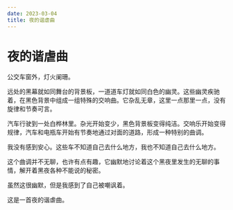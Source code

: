 ```yaml
---
date: 2023-03-04
title: 夜的谐虐曲
---
```


# 夜的谐虐曲

公交车窗外，灯火阑珊。

远处的黑幕就如同舞台的背景板，一道道车灯就如同白色的幽灵。这些幽灵疾驰着，在黑色背景中组成一组特殊的交响曲。它杂乱无章，这里一点那里一点，没有旋律和节奏可言。

汽车行驶到一处白桦林里。杂光开始变少，黑色背景板变得纯洁。交响乐开始变得规律，汽车和电瓶车开始有节奏地通过对面的道路，形成一种特别的曲调。

我没有感到安心。这些车不知道自己去什么地方，我也不知道自己去什么地方。

这个曲调并不无聊，也许有点有趣，它幽默地讨论着这个黑夜里发生的无聊的事情，解开着黑夜各种不能说的秘密。

虽然这很幽默，但是我感到了自己被嘲讽着。

这是一首夜的谐虐曲。
